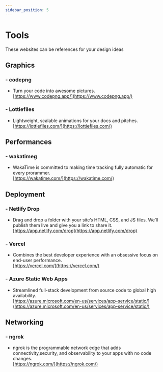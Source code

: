 ```yaml
---
sidebar_position: 5
---
```


# Tools

These websites can be references for your design ideas 

## Graphics
### - codepng
- Turn your code into awesome pictures.      
[https://www.codepng.app/](https://www.codepng.app/)

### - Lottiefiles  
- Lightweight, scalable animations for your docs and pitches.    
[https://lottiefiles.com/](https://lottiefiles.com/)  


## Performances
### - wakatimeg
- WakaTime is committed to making time tracking fully automatic for every prorammer.        
[https://wakatime.com/](https://wakatime.com/)


## Deployment
### - Netlify Drop
- Drag and drop a folder with your site’s HTML, CSS, and JS files. We’ll publish them live and give you a link to share it.       
[https://app.netlify.com/drop](https://app.netlify.com/drop)

### - Vercel
- Combines the best developer experience with an obsessive focus on end-user performance.          
[https://vercel.com/](https://vercel.com/)

### - Azure Static Web Apps
- Streamlined full-stack development from source code to global high availability.          
[https://azure.microsoft.com/en-us/services/app-service/static/](https://azure.microsoft.com/en-us/services/app-service/static/)

## Networking
### - ngrok
- ngrok is the programmable network edge that adds connectivity,security, and observability to your apps with no code changes.     
[https://ngrok.com/](https://ngrok.com/)
